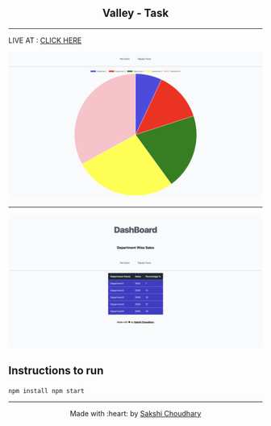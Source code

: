 <h2 align="center">Valley - Task</h2>
	
	
 ---

 LIVE AT : <a href="http://www.sakshichoudhary.me/Type-Master/">CLICK HERE</a>


![](preview.png)
<hr> 

 ![](preview2.png)
 

## Instructions to run

`npm install
 npm start
`



---
<p align="center">
	Made with :heart: by <a href="http://sakshichoudhary.me">Sakshi Choudhary</a>
</p>
